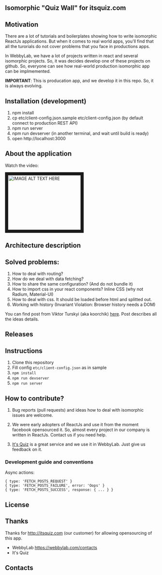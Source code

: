 Isomorphic "Quiz Wall" for itsquiz.com
------------------------------------

## Motivation

There are a lot of tutorials and boilerplates showing how to write isomorphic ReactJs applications.
But when it comes to real world apps, you'll find that all the turorials do not cover problems that you face in productions apps.

In WebbyLab, we have a lot of projects written in react and several isomorphic projects. So, it was decides
develop one of these projects on github. So, everyone can see how real-world production isomorphic app can be implmemented.

**IMPORTANT**: This is producation app, and we develop it in this repo. So, it is always evolving.

## Installation (development)

1. npm install 
2. cp etc/client-config.json.sample etc/client-config.json (by default connect to production REST API)
3. npm run server 
4. npm run devserver (in another terminal, and wait until build is ready)
5. open http://localhost:3000

## About the application

Watch the video:

<a href="http://www.youtube.com/watch?feature=player_embedded&v=ZLzrZtAIEps
" target="_blank"><img src="http://img.youtube.com/vi/ZLzrZtAIEps/0.jpg"
alt="IMAGE ALT TEXT HERE" width="240" height="180" border="10" /></a>


## Architecture description


## Solved problems:

1. How to deal with routing?
2. How do we deal with data fetching?
3. How to share the same configuration? (And do not bundle it)
4. How to import css in your react components?  Inline CSS (why not Radium, Material-UI)
5. How to deal with css. It should be loaded before html and splitted out.
6. Working with history (Invariant Violation: Browser history needs a DOM)


You can find post from Viktor Turskyi (aka koorchik) [here](http://blog.koorchik.com). Post describes all the ideas details.

## Releases

## Instructions

1. Clone this repository
2. Fill config ```etc/client-config.json``` as in sample
3. ```npm install```
4. ```npm run devserver```
5. ```npm run server```

## How to contribute?

1. Bug reports (pull requests) and ideas how to deal with isomorphic issues are welcome.

2. We were early adopters of ReactJs and use it from the moment facebook opensourced it. So, almost every project in our company is written in ReactJs.
Contact us if you need help.

3. [It's Quiz](http://itsquiz.com)  is a great service and we use it in WebbyLab. Just give us feedback on it.

### Development guide and conventions

Async actions:

    { type: 'FETCH_POSTS_REQUEST' }
    { type: 'FETCH_POSTS_FAILURE', error: 'Oops' }
    { type: 'FETCH_POSTS_SUCCESS', response: { ... } }

## License

## Thanks

Thanks for http://itsquiz.com (our customer) for allowing opensourcing of this app.

* WebbyLab https://webbylab.com/contacts
* It's Quiz

## Contacts

